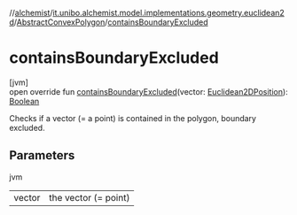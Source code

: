 //[alchemist](../../../index.md)/[it.unibo.alchemist.model.implementations.geometry.euclidean2d](../index.md)/[AbstractConvexPolygon](index.md)/[containsBoundaryExcluded](contains-boundary-excluded.md)

# containsBoundaryExcluded

[jvm]\
open override fun [containsBoundaryExcluded](contains-boundary-excluded.md)(vector: [Euclidean2DPosition](../../it.unibo.alchemist.model.implementations.positions/-euclidean2-d-position/index.md)): [Boolean](https://kotlinlang.org/api/latest/jvm/stdlib/kotlin/-boolean/index.html)

Checks if a vector (= a point) is contained in the polygon, boundary excluded.

## Parameters

jvm

| | |
|---|---|
| vector | the vector (= point) |
